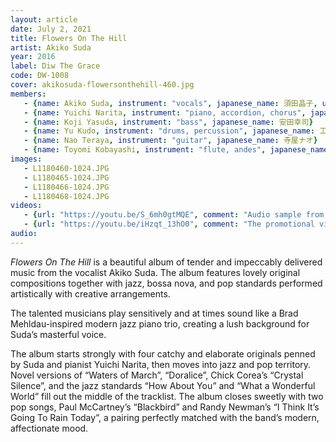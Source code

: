 ```yaml
---
layout: article
date: July 2, 2021
title: Flowers On The Hill
artist: Akiko Suda
year: 2016
label: Diw The Grace
code: DW-1008
cover: akikosuda-flowersonthehill-460.jpg
members:
   - {name: Akiko Suda, instrument: "vocals", japanese_name: 須田晶子, url: "https://akikosuda.wixsite.com/akikosuda"}
   - {name: Yuichi Narita, instrument: "piano, accordion, chorus", japanese_name: 成田祐一}
   - {name: Koji Yasuda, instrument: "bass", japanese_name: 安田幸司}
   - {name: Yu Kudo, instrument: "drums, percussion", japanese_name: 工藤悠}
   - {name: Nao Teraya, instrument: "guitar", japanese_name: 寺屋ナオ}
   - {name: Toyomi Kobayashi, instrument: "flute, andes", japanese_name: 小林豊美}
images:
   - L1180460-1024.JPG
   - L1180465-1024.JPG
   - L1180466-1024.JPG
   - L1180468-1024.JPG
videos: 
   - {url: "https://youtu.be/S_6mh0gtMQE", comment: "Audio sample from “Kayak”, track #2 on this album"}
   - {url: "https://youtu.be/iHzqt_13hO0", comment: "The promotional video for this album includes excerpts from five of the tracks"}
audio:
---
```

*Flowers On The Hill* is a beautiful album of tender and impeccably delivered music from the vocalist Akiko Suda. The album features lovely original compositions together with jazz, bossa nova, and pop standards performed artistically with creative arrangements.

The talented musicians play sensitively and at times sound like a Brad Mehldau-inspired modern jazz piano trio, creating a lush background for Suda’s masterful voice.

The album starts strongly with four catchy and elaborate originals penned by Suda and pianist Yuichi Narita, then moves into jazz and pop territory. Novel versions of “Waters of March”, “Doralice”, Chick Corea’s “Crystal Silence”, and the jazz standards “How About You” and “What a Wonderful World” fill out the middle of the tracklist. The album closes sweetly with two pop songs, Paul McCartney’s “Blackbird” and Randy Newman’s “I Think It’s Going To Rain Today”, a pairing perfectly matched with the band’s modern, affectionate mood.


